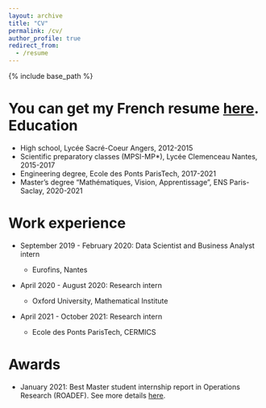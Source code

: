 ```yaml
---
layout: archive
title: "CV"
permalink: /cv/
author_profile: true
redirect_from:
  - /resume
---
```


{% include base_path %}

You can get my French resume [here](../files/CV_These.pdf).
Education
======
* High school, Lycée Sacré-Coeur Angers, 2012-2015
* Scientific preparatory classes (MPSI-MP*), Lycée Clemenceau Nantes, 2015-2017
* Engineering degree, Ecole des Ponts ParisTech, 2017-2021 
* Master’s degree “Mathématiques, Vision, Apprentissage”, ENS Paris-Saclay, 2020-2021

Work experience
======
* September 2019 - February 2020: Data Scientist and Business Analyst intern
  * Eurofins, Nantes 

* April 2020 - August 2020: Research intern
  * Oxford University, Mathematical Institute 

* April 2021 - October 2021: Research intern
  * Ecole des Ponts ParisTech, CERMICS

Awards
=======
* January 2021: Best Master student internship report in Operations Research (ROADEF).
See more details [here](https://www.roadef.org/roadef-prix-etudiant-master). 

  
